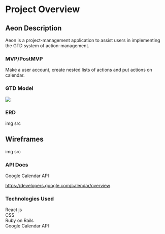 # Project Overview

## Aeon Description

Aeon is a project-management application to assist users in implementing the GTD system of action-management.

### MVP/PostMVP

Make a user account, create nested lists of actions and put actions on calendar.

### GTD Model

<img src="https://upload.wikimedia.org/wikipedia/commons/1/1b/GTDcanonical.png">

### ERD

img src

## Wireframes

img src

### API Docs

Google Calendar API

https://developers.google.com/calendar/overview

### Technologies Used

React js
<br> CSS
<br> Ruby on Rails
<br> Google Calendar API
